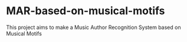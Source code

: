 # MAR-based-on-musical-motifs
This project aims to make a Music Author Recognition System based on Musical Motifs
